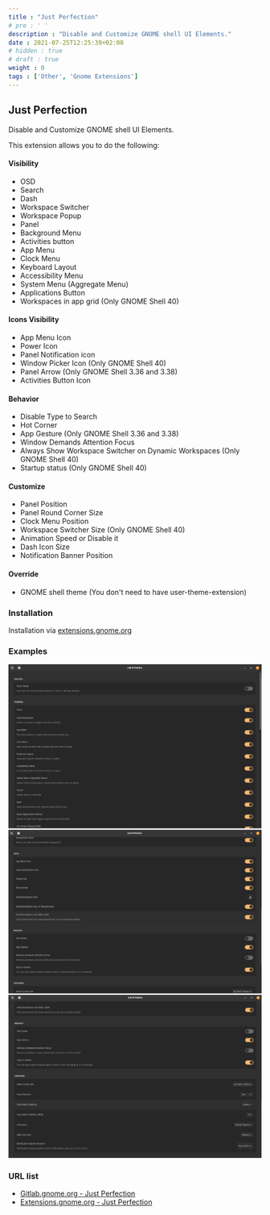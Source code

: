 ```yaml
---
title : "Just Perfection"
# pre : ' '
description : "Disable and Customize GNOME shell UI Elements."
date : 2021-07-25T12:25:39+02:00
# hidden : true
# draft : true
weight : 0
tags : ['Other', 'Gnome Extensions']
---
```


## Just Perfection

Disable and Customize GNOME shell UI Elements.

This extension allows you to do the following:

#### Visibility

* OSD
* Search
* Dash
* Workspace Switcher
* Workspace Popup
* Panel
* Background Menu
* Activities button
* App Menu
* Clock Menu
* Keyboard Layout
* Accessibility Menu
* System Menu (Aggregate Menu)
* Applications Button
* Workspaces in app grid (Only GNOME Shell 40)

#### Icons Visibility

* App Menu Icon
* Power Icon
* Panel Notification icon
* Window Picker Icon (Only GNOME Shell 40)
* Panel Arrow (Only GNOME Shell 3.36 and 3.38)
* Activities Button Icon

#### Behavior

* Disable Type to Search
* Hot Corner
* App Gesture (Only GNOME Shell 3.36 and 3.38)
* Window Demands Attention Focus
* Always Show Workspace Switcher on Dynamic Workspaces (Only GNOME Shell 40)
* Startup status (Only GNOME Shell 40)

#### Customize

* Panel Position
* Panel Round Corner Size
* Clock Menu Position
* Workspace Switcher Size (Only GNOME Shell 40)
* Animation Speed or Disable it
* Dash Icon Size
* Notification Banner Position

#### Override

* GNOME shell theme (You don't need to have user-theme-extension)

### Installation

Installation via [extensions.gnome.org](https://extensions.gnome.org/extension/3843/just-perfection/)

### Examples

![Example](images/example1.png)
![Example](images/example2.png)
![Example](images/example3.png)

### URL list

* [Gitlab.gnome.org - Just Perfection](https://gitlab.gnome.org/jrahmatzadeh/just-perfection)
* [Extensions.gnome.org - Just Perfection](https://extensions.gnome.org/extension/3843/just-perfection/)
